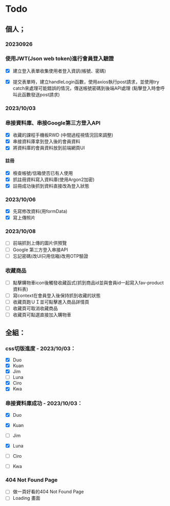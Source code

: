 # Todo
## 個人；
### 20230926
### 使用JWT(Json web token)進行會員登入驗證

 - [x] 建立登入表單收集使用者登入資訊(帳號、密碼)
 - [x] 提交表單時，建立handleLogin函數，使用axios執行post請求，並使用try catch來處理可能錯誤的情況，傳送帳號密碼到後端API處理 (點擊登入時會呼叫此函數發送post請求)
  

### 2023/10/03
### 串接資料庫、串接Google第三方登入API
 - [x] 收藏的課程手機板RWD (中間過程視情況回來調整)
 - [x] 串接資料庫拿到登入後的會員資料
 - [x] 將資料庫的會員資料放到前端網頁UI
#### 註冊
 - [x] 檢查帳號/信箱使否已有人使用
 - [x] 抓註冊資料寫入資料庫(使用Argon2加密)
 - [x] 註冊成功後抓到資料直接改為登入狀態

### 2023/10/06
 - [x] 先寫修改資料(用formData)
 - [x] 寫上傳照片

### 2023/10/08
 - [ ] 前端抓到上傳的圖片供預覽
 - [ ] Google 第三方登入串接API
 - [ ] 忘記密碼(改UI只用信箱)改用OTP驗證

### 收藏商品
 - [ ] 點擊購物車icon後觸發收藏函式(抓到商品id並與會員id一起寫入fav-product資料表)
 - [ ] 寫context在會員登入後保持抓到收藏的狀態
 - [ ] 收藏頁跑ＵＩ並可點擊進入商品詳情頁
 - [ ] 收藏頁可取消收藏商品
 - [ ] 收藏頁可點選直接加入購物車

## 全組：
### css切版進度 - 2023/10/03：
 - [x] Duo
 - [x] Kuan
 - [X] Jim
 - [ ] Luna
 - [x] Ciro
 - [x] Kwa

### 串接資料庫成功 - 2023/10/03：
 - [x] Duo
 - [x] Kuan
 - [ ] Jim
 - [x] Luna
 - [ ] Ciro
 - [ ] Kwa


### 404 Not Found Page
 - [ ] 做一頁好看的404 Not Found Page
 - [ ] Loading 畫面